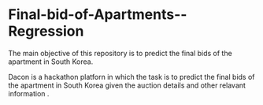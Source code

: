 # Final-bid-of-Apartments--Regression
The main objective of this repository is to predict the final bids of the apartment in South Korea.

Dacon is a hackathon platforn in which the task is to predict the final bids of the apartment in South Korea given the auction details and other relavant information .

